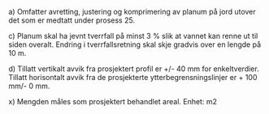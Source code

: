 a) Omfatter avretting, justering og komprimering av planum på jord utover det som er medtatt under prosess 25.

c) Planum skal ha jevnt tverrfall på minst 3 % slik at vannet kan renne ut til siden overalt. Endring i tverrfallsretning skal skje gradvis over en lengde på 10 m.

d) Tillatt vertikalt avvik fra prosjektert profil er +/- 40 mm for enkeltverdier. Tillatt horisontalt avvik fra de prosjekterte ytterbegrensningslinjer er + 100 mm/- 0 mm.

x) Mengden måles som prosjektert behandlet areal. Enhet: m2

